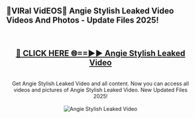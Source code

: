 <h2>🔴VIRal VidEOS🔴 Angie Stylish Leaked Video Videos And Photos - Update Files 2025!</h2>
<br>
<div align="center">
<h2><a href="https://virallinks.top/odZfE0" rel="nofollow">🔴 CLICK HERE 🌐==►► Angie Stylish Leaked Video</a></h2>
<br>
Get Angie Stylish Leaked Video and all content. Now you can access all videos and pictures of Angie Stylish Leaked Video. New Updated Files 2025!
<br>
<br>
<a href="https://virallinks.top/odZfE0" rel="nofollow" data-target="animated-image.originalLink"><img src="https://i.imgur.com/dJHk4Zq.gif)" alt="Angie Stylish Leaked Video" style="max-width: 100%; display: inline-block;" data-target="animated-image.originalImage"></a>
</div>
<br>
